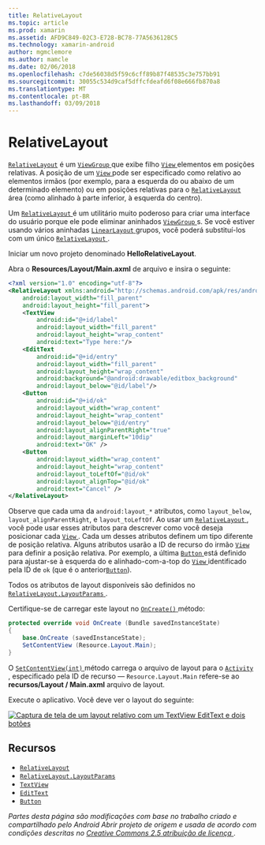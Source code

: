 ```yaml
---
title: RelativeLayout
ms.topic: article
ms.prod: xamarin
ms.assetid: AFD9C849-02C3-E728-BC78-77A563612BC5
ms.technology: xamarin-android
author: mgmclemore
ms.author: mamcle
ms.date: 02/06/2018
ms.openlocfilehash: c7de56038d5f59c6cff89b87f48535c3e757bb91
ms.sourcegitcommit: 30055c534d9caf5dffcfdeafd6f08e666fb870a8
ms.translationtype: MT
ms.contentlocale: pt-BR
ms.lasthandoff: 03/09/2018
---
```

# <a name="relativelayout"></a>RelativeLayout

[`RelativeLayout`](https://developer.xamarin.com/api/type/Android.Widget.RelativeLayout/) é um [ `ViewGroup` ](https://developer.xamarin.com/api/type/Android.Views.ViewGroup/) que exibe filho [ `View` ](https://developer.xamarin.com/api/type/Android.Views.View/) elementos em posições relativas. A posição de um [ `View` ](https://developer.xamarin.com/api/type/Android.Views.View/) pode ser especificado como relativo ao elementos irmãos (por exemplo, para a esquerda do ou abaixo de um determinado elemento) ou em posições relativas para o [ `RelativeLayout` ](https://developer.xamarin.com/api/type/Android.Widget.RelativeLayout/) área (como alinhado à parte inferior, à esquerda do centro).

Um [ `RelativeLayout` ](https://developer.xamarin.com/api/type/Android.Widget.RelativeLayout/) é um utilitário muito poderoso para criar uma interface do usuário porque ele pode eliminar aninhados [ `ViewGroup` ](https://developer.xamarin.com/api/type/Android.Views.ViewGroup/)s. Se você estiver usando vários aninhadas [ `LinearLayout` ](https://developer.xamarin.com/api/type/Android.Widget.LinearLayout/) grupos, você poderá substituí-los com um único [ `RelativeLayout` ](https://developer.xamarin.com/api/type/Android.Widget.RelativeLayout/).

Iniciar um novo projeto denominado **HelloRelativeLayout**.

Abra o **Resources/Layout/Main.axml** de arquivo e insira o seguinte:

```xml
<?xml version="1.0" encoding="utf-8"?>
<RelativeLayout xmlns:android="http://schemas.android.com/apk/res/android"
    android:layout_width="fill_parent"
    android:layout_height="fill_parent">
    <TextView
        android:id="@+id/label"
        android:layout_width="fill_parent"
        android:layout_height="wrap_content"
        android:text="Type here:"/>
    <EditText
        android:id="@+id/entry"
        android:layout_width="fill_parent"
        android:layout_height="wrap_content"
        android:background="@android:drawable/editbox_background"
        android:layout_below="@id/label"/>
    <Button
        android:id="@+id/ok"
        android:layout_width="wrap_content"
        android:layout_height="wrap_content"
        android:layout_below="@id/entry"
        android:layout_alignParentRight="true"
        android:layout_marginLeft="10dip"
        android:text="OK" />
    <Button
        android:layout_width="wrap_content"
        android:layout_height="wrap_content"
        android:layout_toLeftOf="@id/ok"
        android:layout_alignTop="@id/ok"
        android:text="Cancel" />
</RelativeLayout>
```

Observe que cada uma da `android:layout_*` atributos, como `layout_below`, `layout_alignParentRight`, e `layout_toLeftOf`.
Ao usar um [ `RelativeLayout` ](https://developer.xamarin.com/api/type/Android.Widget.RelativeLayout/), você pode usar esses atributos para descrever como você deseja posicionar cada [ `View` ](https://developer.xamarin.com/api/type/Android.Views.View/). Cada um desses atributos definem um tipo diferente de posição relativa. Alguns atributos usarão a ID de recurso do irmão [ `View` ](https://developer.xamarin.com/api/type/Android.Views.View/) para definir a posição relativa. Por exemplo, a última [ `Button` ](https://developer.xamarin.com/api/type/Android.Widget.Button/) está definido para ajustar-se à esquerda do e alinhado-com-a-top do [ `View` ](https://developer.xamarin.com/api/type/Android.Views.View/) identificado pela ID de `ok` (que é o anterior[`Button`](https://developer.xamarin.com/api/type/Android.Widget.Button/)).

Todos os atributos de layout disponíveis são definidos no [ `RelativeLayout.LayoutParams` ](https://developer.xamarin.com/api/type/Android.Widget.RelativeLayout+LayoutParams/).

Certifique-se de carregar este layout no [ `OnCreate()` ](https://developer.xamarin.com/api/member/Android.App.Activity.OnCreate/p/Android.OS.Bundle/) método:

```csharp
protected override void OnCreate (Bundle savedInstanceState)
{
    base.OnCreate (savedInstanceState);
    SetContentView (Resource.Layout.Main);
}
```

O [ `SetContentView(int)` ](https://developer.xamarin.com/api/member/Android.App.Activity.SetContentView/p/System.Int32/) método carrega o arquivo de layout para o [ `Activity` ](https://developer.xamarin.com/api/type/Android.App.Activity/), especificado pela ID de recurso &mdash; `Resource.Layout.Main` refere-se ao **recursos/Layout / Main.axml** arquivo de layout.

Execute o aplicativo. Você deve ver o layout do seguinte:

[![Captura de tela de um layout relativo com um TextView EditText e dois botões](relative-layout-images/helloviews2.png)](relative-layout-images/helloviews2.png#lightbox)


## <a name="resources"></a>Recursos

-   [`RelativeLayout`](https://developer.xamarin.com/api/type/Android.Widget.RelativeLayout/)
-   [`RelativeLayout.LayoutParams`](https://developer.xamarin.com/api/type/Android.Widget.RelativeLayout+LayoutParams/)
-   [`TextView`](https://developer.xamarin.com/api/type/Android.Widget.TextView/)
-   [`EditText`](https://developer.xamarin.com/api/type/Android.Widget.EditText/)
-   [`Button`](https://developer.xamarin.com/api/type/Android.Widget.Button/)


*Partes desta página são modificações com base no trabalho criado e compartilhado pelo Android Abrir projeto de origem e usada de acordo com condições descritas no*
[*Creative Commons 2.5 atribuição de licença* ](http://creativecommons.org/licenses/by/2.5/).
